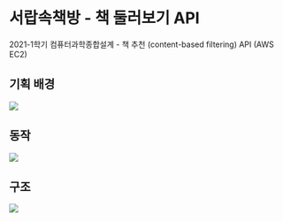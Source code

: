 # 서랍속책방 - 책 둘러보기 API
2021-1학기 컴퓨터과학종합설계 - 책 추천 (content-based filtering) API (AWS EC2)

## 기획 배경
![](https://s3.us-west-2.amazonaws.com/secure.notion-static.com/86c4f5f4-a9ce-437e-88fd-58f8b70442ed/Untitled.png?X-Amz-Algorithm=AWS4-HMAC-SHA256&X-Amz-Content-Sha256=UNSIGNED-PAYLOAD&X-Amz-Credential=AKIAT73L2G45EIPT3X45%2F20220317%2Fus-west-2%2Fs3%2Faws4_request&X-Amz-Date=20220317T052659Z&X-Amz-Expires=86400&X-Amz-Signature=ebaf512f12d769ccf8b66874951519e359b0b0d8c6a5ac7f832925c495d90f03&X-Amz-SignedHeaders=host&response-content-disposition=filename%20%3D%22Untitled.png%22&x-id=GetObject)

## 동작
![](https://s3.us-west-2.amazonaws.com/secure.notion-static.com/4cfad3d8-5834-4045-871e-d739d5a0bdef/Untitled.png?X-Amz-Algorithm=AWS4-HMAC-SHA256&X-Amz-Content-Sha256=UNSIGNED-PAYLOAD&X-Amz-Credential=AKIAT73L2G45EIPT3X45%2F20220317%2Fus-west-2%2Fs3%2Faws4_request&X-Amz-Date=20220317T052653Z&X-Amz-Expires=86400&X-Amz-Signature=859e8cad43b9e4e34df93fed99507b092ed5104efdd806a73f416580aba4ffdb&X-Amz-SignedHeaders=host&response-content-disposition=filename%20%3D%22Untitled.png%22&x-id=GetObject)

## 구조
![](https://s3.us-west-2.amazonaws.com/secure.notion-static.com/1e0febf4-6b30-4be0-86c1-e0d9ba3121e9/Untitled.png?X-Amz-Algorithm=AWS4-HMAC-SHA256&X-Amz-Content-Sha256=UNSIGNED-PAYLOAD&X-Amz-Credential=AKIAT73L2G45EIPT3X45%2F20220317%2Fus-west-2%2Fs3%2Faws4_request&X-Amz-Date=20220317T052656Z&X-Amz-Expires=86400&X-Amz-Signature=069363490bccc99616843ef4064e2e398340281e7ec46bc381fa4e30f4093c34&X-Amz-SignedHeaders=host&response-content-disposition=filename%20%3D%22Untitled.png%22&x-id=GetObject)
